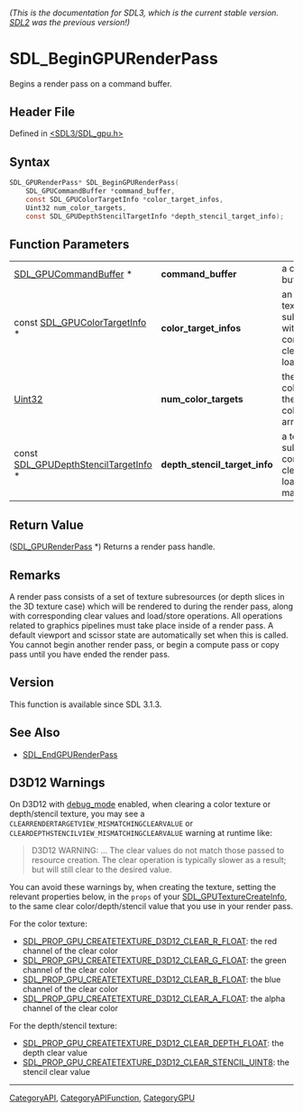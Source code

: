 ###### (This is the documentation for SDL3, which is the current stable version. [SDL2](https://wiki.libsdl.org/SDL2/) was the previous version!)
# SDL_BeginGPURenderPass

Begins a render pass on a command buffer.

## Header File

Defined in [<SDL3/SDL_gpu.h>](https://github.com/libsdl-org/SDL/blob/main/include/SDL3/SDL_gpu.h)

## Syntax

```c
SDL_GPURenderPass* SDL_BeginGPURenderPass(
    SDL_GPUCommandBuffer *command_buffer,
    const SDL_GPUColorTargetInfo *color_target_infos,
    Uint32 num_color_targets,
    const SDL_GPUDepthStencilTargetInfo *depth_stencil_target_info);
```

## Function Parameters

|                                                                        |                               |                                                                                       |
| ---------------------------------------------------------------------- | ----------------------------- | ------------------------------------------------------------------------------------- |
| [SDL_GPUCommandBuffer](SDL_GPUCommandBuffer) *                         | **command_buffer**            | a command buffer.                                                                     |
| const [SDL_GPUColorTargetInfo](SDL_GPUColorTargetInfo) *               | **color_target_infos**        | an array of texture subresources with corresponding clear values and load/store ops.  |
| [Uint32](Uint32)                                                       | **num_color_targets**         | the number of color targets in the color_target_infos array.                          |
| const [SDL_GPUDepthStencilTargetInfo](SDL_GPUDepthStencilTargetInfo) * | **depth_stencil_target_info** | a texture subresource with corresponding clear value and load/store ops, may be NULL. |

## Return Value

([SDL_GPURenderPass](SDL_GPURenderPass) *) Returns a render pass handle.

## Remarks

A render pass consists of a set of texture subresources (or depth slices in
the 3D texture case) which will be rendered to during the render pass,
along with corresponding clear values and load/store operations. All
operations related to graphics pipelines must take place inside of a render
pass. A default viewport and scissor state are automatically set when this
is called. You cannot begin another render pass, or begin a compute pass or
copy pass until you have ended the render pass.

## Version

This function is available since SDL 3.1.3.

## See Also

- [SDL_EndGPURenderPass](SDL_EndGPURenderPass)


## D3D12 Warnings

On D3D12 with [debug_mode](SDL_CreateGPUDevice#function-parameters) enabled,
when clearing a color texture or depth/stencil texture, you may see a
`CLEARRENDERTARGETVIEW_MISMATCHINGCLEARVALUE` or
`CLEARDEPTHSTENCILVIEW_MISMATCHINGCLEARVALUE` warning at runtime like:

> D3D12 WARNING: ... The clear values do not match those passed to resource
> creation. The clear operation is typically slower as a result; but will
> still clear to the desired value.

You can avoid these warnings by, when creating the texture, setting the relevant
properties below, in the `props` of your [SDL_GPUTextureCreateInfo](SDL_GPUTextureCreateInfo),
to the same clear color/depth/stencil value that you use in your render pass.

For the color texture:

- [SDL_PROP_GPU_CREATETEXTURE_D3D12_CLEAR_R_FLOAT](SDL_PROP_GPU_CREATETEXTURE_D3D12_CLEAR_R_FLOAT): the red channel of the clear color
- [SDL_PROP_GPU_CREATETEXTURE_D3D12_CLEAR_G_FLOAT](SDL_PROP_GPU_CREATETEXTURE_D3D12_CLEAR_G_FLOAT): the green channel of the clear color
- [SDL_PROP_GPU_CREATETEXTURE_D3D12_CLEAR_B_FLOAT](SDL_PROP_GPU_CREATETEXTURE_D3D12_CLEAR_B_FLOAT): the blue channel of the clear color
- [SDL_PROP_GPU_CREATETEXTURE_D3D12_CLEAR_A_FLOAT](SDL_PROP_GPU_CREATETEXTURE_D3D12_CLEAR_A_FLOAT): the alpha channel of the clear color

For the depth/stencil texture:

- [SDL_PROP_GPU_CREATETEXTURE_D3D12_CLEAR_DEPTH_FLOAT](SDL_PROP_GPU_CREATETEXTURE_D3D12_CLEAR_DEPTH_FLOAT): the depth clear value
- [SDL_PROP_GPU_CREATETEXTURE_D3D12_CLEAR_STENCIL_UINT8](SDL_PROP_GPU_CREATETEXTURE_D3D12_CLEAR_STENCIL_UINT8): the stencil clear value

----
[CategoryAPI](CategoryAPI), [CategoryAPIFunction](CategoryAPIFunction), [CategoryGPU](CategoryGPU)

